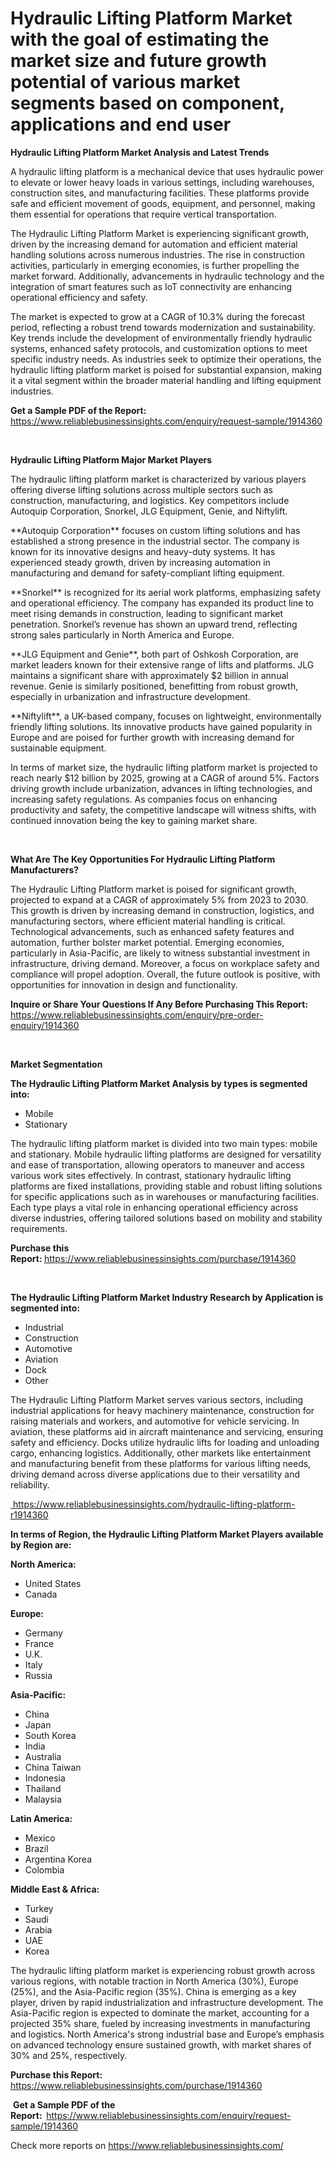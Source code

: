 <p><h1>Hydraulic Lifting Platform Market with the goal of estimating the market size and future growth potential of various market segments based on component, applications and end user</h1></p><p><strong>Hydraulic Lifting Platform Market Analysis and Latest Trends</strong></p>
<p><p>A hydraulic lifting platform is a mechanical device that uses hydraulic power to elevate or lower heavy loads in various settings, including warehouses, construction sites, and manufacturing facilities. These platforms provide safe and efficient movement of goods, equipment, and personnel, making them essential for operations that require vertical transportation.</p><p>The Hydraulic Lifting Platform Market is experiencing significant growth, driven by the increasing demand for automation and efficient material handling solutions across numerous industries. The rise in construction activities, particularly in emerging economies, is further propelling the market forward. Additionally, advancements in hydraulic technology and the integration of smart features such as IoT connectivity are enhancing operational efficiency and safety.</p><p>The market is expected to grow at a CAGR of 10.3% during the forecast period, reflecting a robust trend towards modernization and sustainability. Key trends include the development of environmentally friendly hydraulic systems, enhanced safety protocols, and customization options to meet specific industry needs. As industries seek to optimize their operations, the hydraulic lifting platform market is poised for substantial expansion, making it a vital segment within the broader material handling and lifting equipment industries.</p></p>
<p><strong>Get a Sample PDF of the Report:&nbsp;</strong> <a href="https://www.reliablebusinessinsights.com/enquiry/request-sample/1914360?utm_campaign=2809&utm_medium=2&utm_source=Github&utm_content=ia&utm_term=10042025&utm_id=hydraulic-lifting-platform">https://www.reliablebusinessinsights.com/enquiry/request-sample/1914360</a></p>
<p>&nbsp;</p>
<p><strong>Hydraulic Lifting Platform Major Market Players</strong></p>
<p><p>The hydraulic lifting platform market is characterized by various players offering diverse lifting solutions across multiple sectors such as construction, manufacturing, and logistics. Key competitors include Autoquip Corporation, Snorkel, JLG Equipment, Genie, and Niftylift.</p><p>**Autoquip Corporation** focuses on custom lifting solutions and has established a strong presence in the industrial sector. The company is known for its innovative designs and heavy-duty systems. It has experienced steady growth, driven by increasing automation in manufacturing and demand for safety-compliant lifting equipment.</p><p>**Snorkel** is recognized for its aerial work platforms, emphasizing safety and operational efficiency. The company has expanded its product line to meet rising demands in construction, leading to significant market penetration. Snorkel’s revenue has shown an upward trend, reflecting strong sales particularly in North America and Europe.</p><p>**JLG Equipment and Genie**, both part of Oshkosh Corporation, are market leaders known for their extensive range of lifts and platforms. JLG maintains a significant share with approximately $2 billion in annual revenue. Genie is similarly positioned, benefitting from robust growth, especially in urbanization and infrastructure development.</p><p>**Niftylift**, a UK-based company, focuses on lightweight, environmentally friendly lifting solutions. Its innovative products have gained popularity in Europe and are poised for further growth with increasing demand for sustainable equipment.</p><p>In terms of market size, the hydraulic lifting platform market is projected to reach nearly $12 billion by 2025, growing at a CAGR of around 5%. Factors driving growth include urbanization, advances in lifting technologies, and increasing safety regulations. As companies focus on enhancing productivity and safety, the competitive landscape will witness shifts, with continued innovation being the key to gaining market share.</p></p>
<p>&nbsp;</p>
<p><strong>What Are The Key Opportunities For Hydraulic Lifting Platform Manufacturers?</strong></p>
<p><p>The Hydraulic Lifting Platform market is poised for significant growth, projected to expand at a CAGR of approximately 5% from 2023 to 2030. This growth is driven by increasing demand in construction, logistics, and manufacturing sectors, where efficient material handling is critical. Technological advancements, such as enhanced safety features and automation, further bolster market potential. Emerging economies, particularly in Asia-Pacific, are likely to witness substantial investment in infrastructure, driving demand. Moreover, a focus on workplace safety and compliance will propel adoption. Overall, the future outlook is positive, with opportunities for innovation in design and functionality.</p></p>
<p><strong>Inquire or Share Your Questions If Any Before Purchasing This Report:</strong> <a href="https://www.reliablebusinessinsights.com/enquiry/pre-order-enquiry/1914360?utm_campaign=2809&utm_medium=2&utm_source=Github&utm_content=ia&utm_term=10042025&utm_id=hydraulic-lifting-platform">https://www.reliablebusinessinsights.com/enquiry/pre-order-enquiry/1914360</a></p>
<p>&nbsp;</p>
<p><strong>Market Segmentation</strong></p>
<p><strong>The Hydraulic Lifting Platform Market Analysis by types is segmented into:</strong></p>
<p><ul><li>Mobile</li><li>Stationary</li></ul></p>
<p><p>The hydraulic lifting platform market is divided into two main types: mobile and stationary. Mobile hydraulic lifting platforms are designed for versatility and ease of transportation, allowing operators to maneuver and access various work sites effectively. In contrast, stationary hydraulic lifting platforms are fixed installations, providing stable and robust lifting solutions for specific applications such as in warehouses or manufacturing facilities. Each type plays a vital role in enhancing operational efficiency across diverse industries, offering tailored solutions based on mobility and stability requirements.</p></p>
<p><strong>Purchase this Report:&nbsp;</strong><a href="https://www.reliablebusinessinsights.com/purchase/1914360?utm_campaign=2809&utm_medium=2&utm_source=Github&utm_content=ia&utm_term=10042025&utm_id=hydraulic-lifting-platform">https://www.reliablebusinessinsights.com/purchase/1914360</a></p>
<p>&nbsp;</p>
<p><strong>The Hydraulic Lifting Platform Market Industry Research by Application is segmented into:</strong></p>
<p><ul><li>Industrial</li><li>Construction</li><li>Automotive</li><li>Aviation</li><li>Dock</li><li>Other</li></ul></p>
<p><p>The Hydraulic Lifting Platform Market serves various sectors, including industrial applications for heavy machinery maintenance, construction for raising materials and workers, and automotive for vehicle servicing. In aviation, these platforms aid in aircraft maintenance and servicing, ensuring safety and efficiency. Docks utilize hydraulic lifts for loading and unloading cargo, enhancing logistics. Additionally, other markets like entertainment and manufacturing benefit from these platforms for various lifting needs, driving demand across diverse applications due to their versatility and reliability.</p></p>
<p><a href="https://www.reliablebusinessinsights.com/hydraulic-lifting-platform-r1914360?utm_campaign=2809&utm_medium=2&utm_source=Github&utm_content=ia&utm_term=10042025&utm_id=hydraulic-lifting-platform">&nbsp;https://www.reliablebusinessinsights.com/hydraulic-lifting-platform-r1914360</a></p>
<p><strong>In terms of Region, the Hydraulic Lifting Platform Market Players available by Region are:</strong></p>
<p>
    <p> <strong> North America: </strong>
        <ul>
            <li>United States</li>
            <li>Canada</li>
        </ul>
        </p> 
    <p> <strong> Europe: </strong>
        <ul>
            <li>Germany</li>
            <li>France</li>
            <li>U.K.</li>
            <li>Italy</li>
            <li>Russia</li>
        </ul>
        </p> 
    <p> <strong> Asia-Pacific: </strong>
        <ul>
            <li>China</li>
            <li>Japan</li>
            <li>South Korea</li>
            <li>India</li>
            <li>Australia</li>
            <li>China Taiwan</li>
            <li>Indonesia</li>
            <li>Thailand</li>
            <li>Malaysia</li>
        </ul>
        </p> 
    <p> <strong> Latin America: </strong>
        <ul>
            <li>Mexico</li>
            <li>Brazil</li>
            <li>Argentina Korea</li>
            <li>Colombia</li>
        </ul>
        </p> 
    <p> <strong> Middle East & Africa: </strong>
        <ul>
            <li>Turkey</li>
            <li>Saudi</li>
            <li>Arabia</li>
            <li>UAE</li>
            <li>Korea</li>
        </ul>
    </p>
    </p>
<p><p>The hydraulic lifting platform market is experiencing robust growth across various regions, with notable traction in North America (30%), Europe (25%), and the Asia-Pacific region (35%). China is emerging as a key player, driven by rapid industrialization and infrastructure development. The Asia-Pacific region is expected to dominate the market, accounting for a projected 35% share, fueled by increasing investments in manufacturing and logistics. North America's strong industrial base and Europe’s emphasis on advanced technology ensure sustained growth, with market shares of 30% and 25%, respectively.</p></p>
<p><strong>Purchase this Report: </strong><a href="https://www.reliablebusinessinsights.com/purchase/1914360?utm_campaign=2809&utm_medium=2&utm_source=Github&utm_content=ia&utm_term=10042025&utm_id=hydraulic-lifting-platform">https://www.reliablebusinessinsights.com/purchase/1914360</a></p>
<p>&nbsp;<strong>Get a Sample PDF of the Report:&nbsp;&nbsp;</strong><a href="https://www.reliablebusinessinsights.com/enquiry/request-sample/1914360?utm_campaign=2809&utm_medium=2&utm_source=Github&utm_content=ia&utm_term=10042025&utm_id=hydraulic-lifting-platform">https://www.reliablebusinessinsights.com/enquiry/request-sample/1914360</a></p>
<p><strong></strong></p>
<p>Check more reports on <a href="https://www.reliablebusinessinsights.com/?utm_campaign=2809&utm_medium=2&utm_source=Github&utm_content=ia&utm_term=10042025&utm_id=hydraulic-lifting-platform">https://www.reliablebusinessinsights.com/</a></p>
